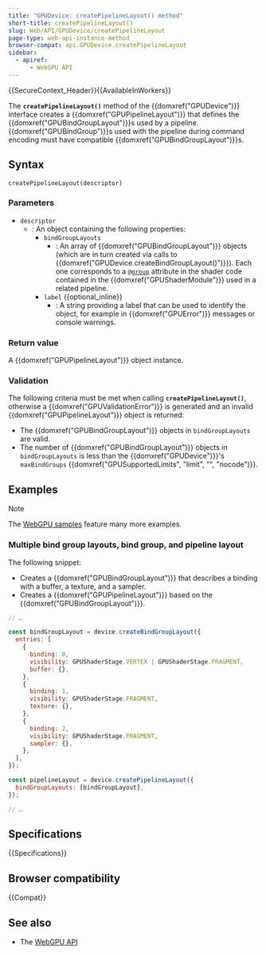 ```yaml
---
title: "GPUDevice: createPipelineLayout() method"
short-title: createPipelineLayout()
slug: Web/API/GPUDevice/createPipelineLayout
page-type: web-api-instance-method
browser-compat: api.GPUDevice.createPipelineLayout
sidebar:
  - apiref:
      - WebGPU API
---
```


{{SecureContext_Header}}{{AvailableInWorkers}}

The **`createPipelineLayout()`** method of the
{{domxref("GPUDevice")}} interface creates a {{domxref("GPUPipelineLayout")}} that defines the {{domxref("GPUBindGroupLayout")}}s used by a pipeline. {{domxref("GPUBindGroup")}}s used with the pipeline during command encoding must have compatible {{domxref("GPUBindGroupLayout")}}s.

## Syntax

```js-nolint
createPipelineLayout(descriptor)
```

### Parameters

- `descriptor`
  - : An object containing the following properties:
    - `bindGroupLayouts`
      - : An array of {{domxref("GPUBindGroupLayout")}} objects (which are in turn created via calls to {{domxref("GPUDevice.createBindGroupLayout()")}}). Each one corresponds to a [`@group`](https://gpuweb.github.io/gpuweb/wgsl/#attribute-binding) attribute in the shader code contained in the {{domxref("GPUShaderModule")}} used in a related pipeline.
    - `label` {{optional_inline}}
      - : A string providing a label that can be used to identify the object, for example in {{domxref("GPUError")}} messages or console warnings.

### Return value

A {{domxref("GPUPipelineLayout")}} object instance.

### Validation

The following criteria must be met when calling **`createPipelineLayout()`**, otherwise a {{domxref("GPUValidationError")}} is generated and an invalid {{domxref("GPUPipelineLayout")}} object is returned:

- The {{domxref("GPUBindGroupLayout")}} objects in `bindGroupLayouts` are valid.
- The number of {{domxref("GPUBindGroupLayout")}} objects in `bindGroupLayouts` is less than the {{domxref("GPUDevice")}}'s `maxBindGroups` {{domxref("GPUSupportedLimits", "limit", "", "nocode")}}.

## Examples

> [!NOTE]
> The [WebGPU samples](https://webgpu.github.io/webgpu-samples/) feature many more examples.

### Multiple bind group layouts, bind group, and pipeline layout

The following snippet:

- Creates a {{domxref("GPUBindGroupLayout")}} that describes a binding with a buffer, a texture, and a sampler.
- Creates a {{domxref("GPUPipelineLayout")}} based on the {{domxref("GPUBindGroupLayout")}}.

```js
// …

const bindGroupLayout = device.createBindGroupLayout({
  entries: [
    {
      binding: 0,
      visibility: GPUShaderStage.VERTEX | GPUShaderStage.FRAGMENT,
      buffer: {},
    },
    {
      binding: 1,
      visibility: GPUShaderStage.FRAGMENT,
      texture: {},
    },
    {
      binding: 2,
      visibility: GPUShaderStage.FRAGMENT,
      sampler: {},
    },
  ],
});

const pipelineLayout = device.createPipelineLayout({
  bindGroupLayouts: [bindGroupLayout],
});

// …
```

## Specifications

{{Specifications}}

## Browser compatibility

{{Compat}}

## See also

- The [WebGPU API](/en-US/docs/Web/API/WebGPU_API)
